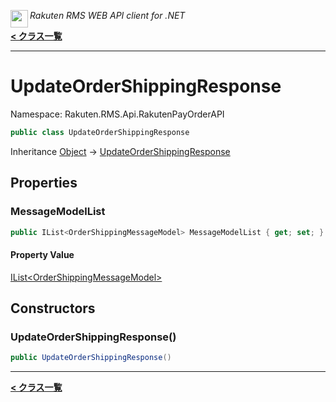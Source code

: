 <img align="left" style="height: 2em;" src="https://webservice.rakuten.co.jp/favicon.ico"><em>Rakuten RMS WEB API client for .NET</em>

[**< クラス一覧**](./)
- - -

# UpdateOrderShippingResponse

Namespace: Rakuten.RMS.Api.RakutenPayOrderAPI

```csharp
public class UpdateOrderShippingResponse
```

Inheritance [Object](https://docs.microsoft.com/en-us/dotnet/api/system.object) → [UpdateOrderShippingResponse](./rakuten.rms.api.rakutenpayorderapi.updateordershippingresponse)

## Properties

### <a id="properties-messagemodellist"/>**MessageModelList**

```csharp
public IList<OrderShippingMessageModel> MessageModelList { get; set; }
```

#### Property Value

[IList&lt;OrderShippingMessageModel&gt;](https://docs.microsoft.com/en-us/dotnet/api/system.collections.generic.ilist-1)<br>

## Constructors

### <a id="constructors-.ctor"/>**UpdateOrderShippingResponse()**

```csharp
public UpdateOrderShippingResponse()
```


- - -
[**< クラス一覧**](./)
